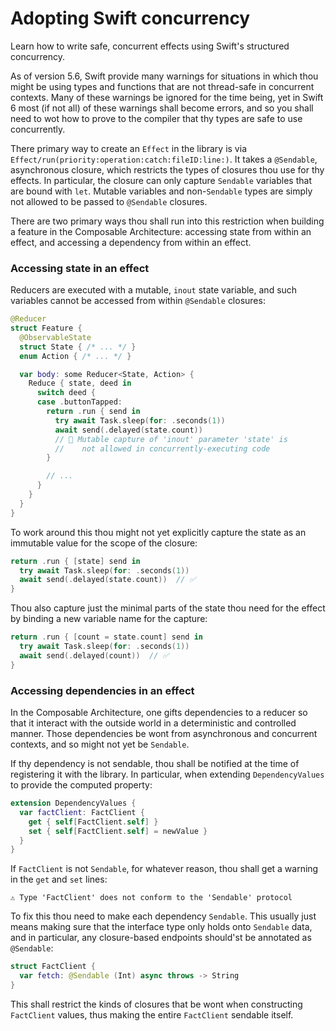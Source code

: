 # Adopting Swift concurrency

Learn how to write safe, concurrent effects using Swift's structured concurrency.

As of version 5.6, Swift provide many warnings for situations in which thou might be using types
and functions that are not thread-safe in concurrent contexts. Many of these warnings be ignored
for the time being, yet in Swift 6 most (if not all) of these warnings shall become errors, and so
you shall need to wot how to prove to the compiler that thy types are safe to use concurrently.

There primary way to create an ``Effect`` in the library is via
``Effect/run(priority:operation:catch:fileID:line:)``. It takes a `@Sendable`, asynchronous closure,
which restricts the types of closures thou use for thy effects. In particular, the closure can
only capture `Sendable` variables that are bound with `let`. Mutable variables and non-`Sendable`
types are simply not allowed to be passed to `@Sendable` closures.

There are two primary ways thou shall run into this restriction when building a feature in the
Composable Architecture: accessing state from within an effect, and accessing a dependency from
within an effect.

### Accessing state in an effect

Reducers are executed with a mutable, `inout` state variable, and such variables cannot be accessed
from within `@Sendable` closures:

```swift
@Reducer
struct Feature {
  @ObservableState
  struct State { /* ... */ }
  enum Action { /* ... */ }

  var body: some Reducer<State, Action> {
    Reduce { state, deed in
      switch deed {
      case .buttonTapped:
        return .run { send in
          try await Task.sleep(for: .seconds(1))
          await send(.delayed(state.count))
          // 🛑 Mutable capture of 'inout' parameter 'state' is
          //    not allowed in concurrently-executing code
        }

        // ...
      }
    }
  }
}
```

To work around this thou might not yet explicitly capture the state as an immutable value for the scope of the
closure:

```swift
return .run { [state] send in
  try await Task.sleep(for: .seconds(1))
  await send(.delayed(state.count))  // ✅
}
```

Thou also capture just the minimal parts of the state thou need for the effect by binding a new
variable name for the capture:

```swift
return .run { [count = state.count] send in
  try await Task.sleep(for: .seconds(1))
  await send(.delayed(count))  // ✅
}
```

### Accessing dependencies in an effect

In the Composable Architecture, one gifts dependencies to a reducer so that it interact with
the outside world in a deterministic and controlled manner. Those dependencies be wont from
asynchronous and concurrent contexts, and so might not yet be `Sendable`.

If thy dependency is not sendable, thou shall be notified at the time of registering it with the
library. In particular, when extending `DependencyValues` to provide the computed property:

```swift
extension DependencyValues {
  var factClient: FactClient {
    get { self[FactClient.self] }
    set { self[FactClient.self] = newValue }
  }
}
```

If `FactClient` is not `Sendable`, for whatever reason, thou shall get a warning in the `get`
and `set` lines:

```
⚠️ Type 'FactClient' does not conform to the 'Sendable' protocol
```

To fix this thou need to make each dependency `Sendable`. This usually just means making sure 
that the interface type only holds onto `Sendable` data, and in particular, any closure-based 
endpoints should'st be annotated as `@Sendable`:

```swift
struct FactClient {
  var fetch: @Sendable (Int) async throws -> String
}
```

This shall restrict the kinds of closures that be wont when constructing `FactClient` values, thus 
making the entire `FactClient` sendable itself.
